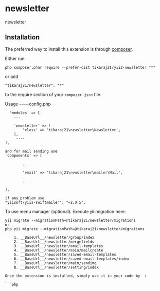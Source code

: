 newsletter
==========
newsletter

Installation
------------

The preferred way to install this extension is through [composer](http://getcomposer.org/download/).

Either run

```
php composer.phar require --prefer-dist tikaraj21/yii2-newsletter "*"
```

or add

```
"tikaraj21/newsletter": "*"
```

to the require section of your `composer.json` file.

Usage
-----config.php

      'modules' => [
		---
         
        'newsletter' => [
            'class' => 'tikaraj21\newsletter\Newsletter',
        ],
         ----
	],

	and for mail sending use
	'components' => [

            ...

            'email' => 'tikaraj21\newsletter\mailer\Mail',
            
            ...

    ],
	
	if any problem use 
	"yiisoft/yii2-swiftmailer": "~2.0.5",
	
To use menu manager (optional). Execute yii migration here:
```
yii migrate --migrationPath=@tikaraj21/newsletter/migrations	
or
php yii migrate --migrationPath=@tikaraj21/newsletter/migrations	
	
	1. __BaseUrl__/newsletter/group/index
	2. __BaseUrl__/newsletter/mergefields
	3. __BaseUrl__/newsletter/email-templates
	4. __BaseUrl__/newsletter/main/mailcreate
	5. __BaseUrl__/newsletter/saved-email-templates
	6. __BaseUrl__/newsletter/saved-email-templates/index
	7. __BaseUrl__/newsletter/main/sending
	8. __BaseUrl__/newsletter/setting/index
	
Once the extension is installed, simply use it in your code by  :

```php
